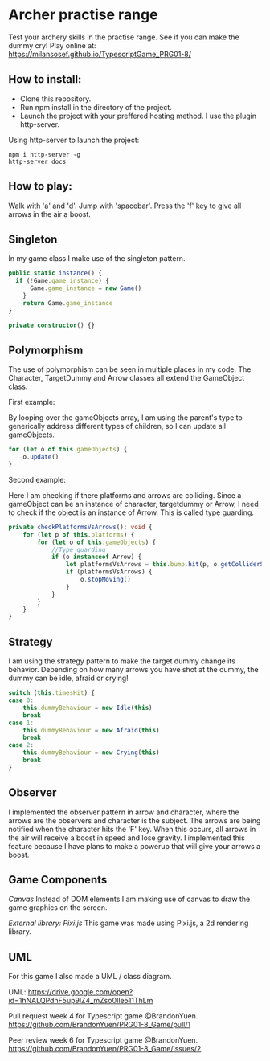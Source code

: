 # Archer practise range

Test your archery skills in the practise range. See if you can make the dummy cry!
Play online at: https://milansosef.github.io/TypescriptGame_PRG01-8/

## How to install: 

- Clone this repository.
- Run npm install in the directory of the project.
- Launch the project with your preffered hosting method. I use the plugin http-server.

Using http-server to launch the project:
```
npm i http-server -g 
http-server docs
```

## How to play:

Walk with 'a' and 'd'. Jump with 'spacebar'.
Press the 'f' key to give all arrows in the air a boost.

## Singleton

In my game class I make use of the singleton pattern. 

```typescript
public static instance() {
  if (!Game.game_instance) {
	  Game.game_instance = new Game()
	}
	return Game.game_instance
}

private constructor() {}
```

## Polymorphism

The use of polymorphism can be seen in multiple places in my code. The Character, TargetDummy and Arrow classes all extend the GameObject class. 

First example: 

By looping over the gameObjects array, I am using the parent's type to generically address different types of children, so I can update all gameObjects.

```typescript
for (let o of this.gameObjects) {
	o.update()
}
```
Second example:

Here I am checking if there platforms and arrows are colliding. Since a gameObject can be an instance of character, targetdummy or Arrow, I need to check if the object is an instance of Arrow. This is called type guarding. 

```typescript
private checkPlatformsVsArrows(): void {
	for (let p of this.platforms) {
		for (let o of this.gameObjects) {
			//Type guarding
			if (o instanceof Arrow) {
				let platformsVsArrows = this.bump.hit(p, o.getColliderSprite(), false, true, true)
				if (platformsVsArrows) {
					o.stopMoving()
				}
			}
		}
	}
}
```

## Strategy

I am using the strategy pattern to make the target dummy change its behavior. Depending on how many arrows you have shot at the dummy, the dummy can be idle, afraid or crying!

```typescript
switch (this.timesHit) {
case 0:
	this.dummyBehaviour = new Idle(this)
	break
case 1:
	this.dummyBehaviour = new Afraid(this)
	break
case 2:
	this.dummyBehaviour = new Crying(this)
	break
}
```

## Observer

I implemented the observer pattern in arrow and character, where the arrows are the observers and character is the subject. The arrows are being notified when the character hits the 'F' key. When this occurs, all arrows in the air will receive a boost in speed and lose gravity. I implemented this feature because I have plans to make a powerup that will give your arrows a boost.  

## Game Components

*Canvas*
Instead of DOM elements I am making use of canvas to draw the game graphics on the screen.

*External library: Pixi.js*
This game was made using Pixi.js, a 2d rendering library.

## UML

For this game I also made a UML / class diagram.

UML: https://drive.google.com/open?id=1hNALQPdhF5up9lZ4_mZso0Ile511ThLm

Pull request week 4 for Typescript game @BrandonYuen.
https://github.com/BrandonYuen/PRG01-8_Game/pull/1

Peer review week 6 for Typescript game @BrandonYuen.
https://github.com/BrandonYuen/PRG01-8_Game/issues/2
